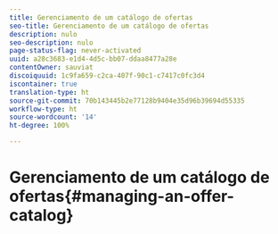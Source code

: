 ```yaml
---
title: Gerenciamento de um catálogo de ofertas
seo-title: Gerenciamento de um catálogo de ofertas
description: nulo
seo-description: nulo
page-status-flag: never-activated
uuid: a28c3683-e1d4-4d5c-bb07-ddaa8477a28e
contentOwner: sauviat
discoiquuid: 1c9fa659-c2ca-407f-90c1-c7417c0fc3d4
iscontainer: true
translation-type: ht
source-git-commit: 70b143445b2e77128b9404e35d96b39694d55335
workflow-type: ht
source-wordcount: '14'
ht-degree: 100%

---
```



# Gerenciamento de um catálogo de ofertas{#managing-an-offer-catalog}

